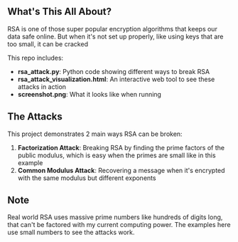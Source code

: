 ## What's This All About?

RSA is one of those super popular encryption algorithms that keeps our data safe online. But when it's not set up properly, like using keys that are too small, it can be cracked

This repo includes:

- **rsa_attack.py**: Python code showing different ways to break RSA
- **rsa_attack_visualization.html**: An interactive web tool to see these attacks in action
- **screenshot.png**: What it looks like when running

## The Attacks

This project demonstrates 2 main ways RSA can be broken:

1. **Factorization Attack**: Breaking RSA by finding the prime factors of the public modulus, which is easy when the primes are small like in this example
2. **Common Modulus Attack**: Recovering a message when it's encrypted with the same modulus but different exponents


## Note

Real world RSA uses massive prime numbers like hundreds of digits long, that can't be factored with my current computing power. The examples here use small numbers to see the attacks work.

